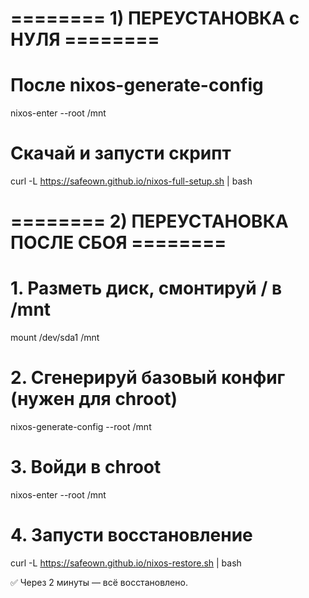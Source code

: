 # ======== 1) ПЕРЕУСТАНОВКА с НУЛЯ ========    


# После nixos-generate-config
nixos-enter --root /mnt

# Скачай и запусти скрипт
curl -L https://safeown.github.io/nixos-full-setup.sh | bash

# ======== 2) ПЕРЕУСТАНОВКА ПОСЛЕ СБОЯ ========



# 1. Разметь диск, смонтируй / в /mnt
mount /dev/sda1 /mnt

# 2. Сгенерируй базовый конфиг (нужен для chroot)
nixos-generate-config --root /mnt

# 3. Войди в chroot
nixos-enter --root /mnt

# 4. Запусти восстановление
curl -L https://safeown.github.io/nixos-restore.sh | bash 

✅ Через 2 минуты — всё восстановлено. 
